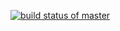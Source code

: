 [![build status of master](https://travis-ci.org/aperry567/Triangle567.svg?branch=master)](https://travis-ci.org/aperry567/Triangle567)

